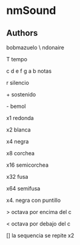 # nmSound
## Authors
  bobmazuelo \\
  ndonaire

T tempo

c d e f g a b notas

r silencio

\+ sostenido

\- bemol

x1 redonda

x2 blanca

x4 negra

x8 corchea

x16 semicorchea

x32 fusa

x64 semifusa

x4. negra con puntillo

\> octava por encima del c

< octava por debajo del c

[] la sequencia se repite x2
